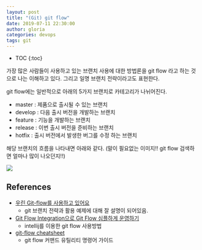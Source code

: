 ```yaml
---
layout: post
title: "(Git) git flow"
date: 2019-07-11 22:30:00
author: gloria
categories: devops
tags: git
---
```


* TOC
{:toc}

가장 많은 사람들이 사용하고 있는 브랜치 사용에 대한 방법론을 git flow 라고 하는 것으로 나는 이해하고 있다. 그리고 일명 브랜치 전략이라고도 표현한다.

git flow에는 일반적으로 아래의 5가지 브랜치로 카테고리가 나뉘어진다.

- master : 제품으로 출시될 수 있는 브랜치
- develop : 다음 출시 버전을 개발하는 브랜치
- feature : 기능을 개발하는 브랜치
- release : 이번 출시 버전을 준비하는 브랜치
- hotfix : 출시 버전에서 발생한 버그를 수정 하는 브랜치

해당 브랜치의 흐름을 나타내면 아래와 같다. (말이 필요없는 이미지!! git flow 검색하면 얼마나 많이 나오던지!!)

![](http://woowabros.github.io/img/2017-10-30/git-flow_overall_graph.png)


## References

- [우린 Git-flow를 사용하고 있어요](http://woowabros.github.io/experience/2017/10/30/baemin-mobile-git-branch-strategy.html)
  - git 브랜치 전략과 활용 예제에 대해 잘 설명이 되어있음.
- [Git Flow Integration으로 Git Flow 심플하게 운영하기](https://jojoldu.tistory.com/268)
  - intellij를 이용한 git flow 사용방법
- [git-flow cheatsheet](https://danielkummer.github.io/git-flow-cheatsheet/index.ko_KR.html)
  - git flow 커맨드 유틸리티 명령어 가이드